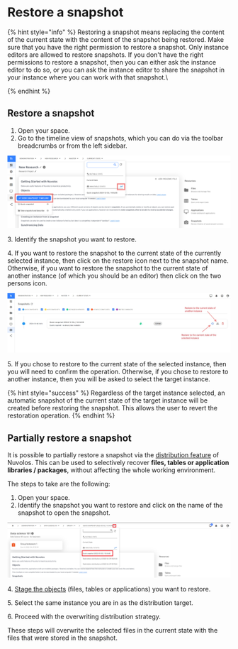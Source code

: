 # Restore a snapshot

{% hint style="info" %}
Restoring a snapshot means replacing the content of the current state with the content of the snapshot being restored. Make sure that you have the right permission to restore a snapshot. Only instance editors are allowed to restore snapshots. If you don't have the right permissions to restore a snapshot, then you can either ask the instance editor to do so, or you can ask the instance editor to share the snapshot in your instance where you can work with that snapshot.\

{% endhint %}

## **Restore a snapshot**

1. Open your space.
2. Go to the timeline view of snapshots, which you can do via the toolbar breadcrumbs or from the left sidebar.

![](<../../.gitbook/assets/Screenshot 2024-12-16 160150.png>)

3\. Identify the snapshot you want to restore.

4\. If you want to restore the snapshot to the current state of the currently selected instance, then click on the restore icon next to the snapshot name. Otherwise, if you want to restore the snapshot to the current state of another instance (of which you should be an editor) then click on the two persons icon.

![](<../../.gitbook/assets/Screenshot 2024-12-16 160641.jpg>)

5\. If you chose to restore to the current state of the selected instance, then you will need to confirm the operation. Otherwise, if you chose to restore to another instance, then you will be asked to select the target instance.

{% hint style="success" %}
Regardless of the target instance selected, an automatic snapshot of the current state of the target instance will be created before restoring the snapshot. This allows the user to revert the restoration operation.
{% endhint %}

## Partially restore a snapshot

It is possible to partially restore a snapshot via the [distribution feature](../nuvolos-basic-concepts/distribution.md) of Nuvolos. This can be used to selectively recover **files, tables or application libraries / packages**, without affecting the whole working environment.

The steps to take are the following:

1. Open your space.
2. Identify the snapshot you want to restore and click on the name of the snapshot to open the snapshot.

![](<../../.gitbook/assets/Screenshot 2022-05-02 152731.png>)

&#x20;   4\. [Stage the objects](../nuvolos-basic-concepts/distribution.md) (files, tables or applications) you want to restore.

&#x20;   5\. Select the same instance you are in as the distribution target.

&#x20;   6\. Proceed with the overwriting distribution strategy.

These steps will overwrite the selected files in the current state with the files that were stored in the snapshot.
